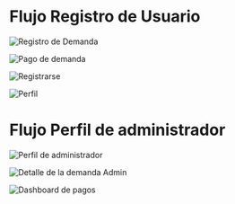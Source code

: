 <h1>Flujo Registro de Usuario</h1>

![Registro de Demanda](https://user-images.githubusercontent.com/19294497/193705872-75aa905a-e647-4387-b483-6645a94ad389.png)

![Pago de demanda](https://user-images.githubusercontent.com/19294497/193705914-11fb4731-879e-4208-b7f8-647e0f92ae3f.png)

![Registrarse](https://user-images.githubusercontent.com/19294497/193705941-fc3646c7-3e53-44aa-b543-ebe4bc74e32c.png)

![Perfil](https://user-images.githubusercontent.com/19294497/193705974-1f9b270f-d062-49bf-b97c-11a8c4c84cfb.png)


<h1>Flujo Perfil de administrador</h1>

![Perfil de administrador](https://user-images.githubusercontent.com/19294497/193706043-09a516ac-5833-4836-b413-8f2241f9d864.png)

![Detalle de la demanda Admin](https://user-images.githubusercontent.com/19294497/193706056-7e445bb3-340f-4df1-9d66-421d3e3e5cff.png)

![Dashboard de pagos](https://user-images.githubusercontent.com/19294497/193706069-d4a6b21b-4e6d-4627-a69a-7b52bf835ff3.png)
